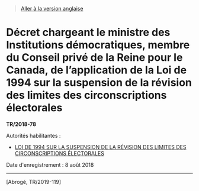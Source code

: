 > [Aller à la version anglaise](/en/Regulations/Statutory%20Instruments/2018/78.md)

# Décret chargeant le ministre des Institutions démocratiques, membre du Conseil privé de la Reine pour le Canada, de l’application de la Loi de 1994 sur la suspension de la révision des limites des circonscriptions électorales

**TR/2018-78**

Autorités habilitantes : 
- [LOI DE 1994 SUR LA SUSPENSION DE LA RÉVISION DES LIMITES DES CIRCONSCRIPTIONS ÉLECTORALES](/fr/Lois/Lois%20du%20Canada/1994/ch.%2019.md)

Date d'enregistrement : 8 août 2018

----------


[Abrogé, TR/2019-119]

